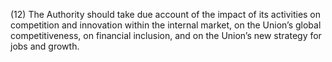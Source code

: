 (12) The Authority should take due account of the impact of its activities on competition and innovation within the internal market, on the Union’s global competitiveness, on financial inclusion, and on the Union’s new strategy for jobs and growth.